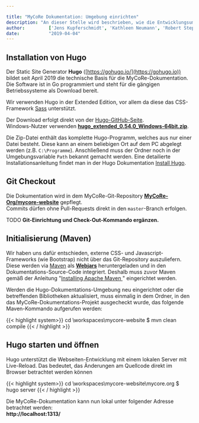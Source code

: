 ```yaml
---

title: "MyCoRe Dokumentation: Umgebung einrichten"
description: "An dieser Stelle wird beschrieben, wie die Entwicklungsumgebung und Tools für die Dokumentation eingerichtet werden."
author: 		['Jens Kupferschmidt', 'Kathleen Neumann', 'Robert Stephan']
date: 			"2019-04-04"
---
```


## Installation von Hugo
Der Static Site Generator **Hugo** ([https://gohugo.io/](https://gohugo.io)) bildet seit April 2019 die technische Basis für die MyCoRe-Dokumentation.
Die Software ist in Go programmiert und steht für die gängigen Betriebssysteme als Download bereit.

Wir verwenden Hugo in der Extended Edition, vor allem da diese das CSS-Framework [Sass](https://sass-lang.com/) unterstützt. 

Der Download erfolgt direkt von der [Hugo-GitHub-Seite](https://github.com/gohugoio/hugo/releases).  
Windows-Nutzer verwenden **[hugo_extended_0.54.0_Windows-64bit.zip](https://github.com/gohugoio/hugo/releases/download/v0.54.0/hugo_extended_0.54.0_Windows-64bit.zip)**.

Die Zip-Datei enthält das komplette Hugo-Programm, welches aus nur einer Datei besteht. Diese kann an einem beliebigen Ort auf dem PC abgelegt werden (z.B. ```C:\Programme```). 
Anschließend muss der Ordner noch in der Umgebungsvariable ```Path``` bekannt gemacht werden.
Eine detailierte Installationsanleitung findet man in der Hugo Dokumentation [Install Hugo](https://gohugo.io/getting-started/installing/#windows).

## Git Checkout
Die Dokumentation wird in dem MyCoRe-Git-Repository **[MyCoRe-Org/mycore-website](https://github.com/MyCoRe-Org/mycore-website)** gepflegt.  
Commits dürfen ohne Pull-Requests direkt in den ```master```-Branch erfolgen.

<span class="badge badge-info">TODO</span> 
**Git-Einrichtung und Check-Out-Kommando ergänzen.**

## Initialisierung (Maven)
Wir haben uns dafür entschieden, externe CSS- und Javascript-Frameworks (wie Bootstrap) nicht über das Git-Repository auszuliefern. Diese werden via [Maven](https://maven.apache.org) als **[Webjars](https://www.webjars.org/)** heruntergeladen und in den Dokumentations-Source-Code integriert. Deshalb muss zuvor Maven gemäß der Anleitung "[Installing Apache Maven ](https://maven.apache.org/install.html)" eingerichtet werden. 

Werden die Hugo-Dokumentations-Umgebung neu eingerichtet oder die betreffenden Bibliotheken aktualisiert, muss einmalig in dem Ordner, in den das MyCoRe-Dokumentations-Projekt ausgecheckt wurde, das folgende Maven-Kommando aufgerufen werden:

{{< highlight system>}}
cd \workspaces\mycore-website
$ mvn clean compile
{{< / highlight >}}

## Hugo starten und öffnen
Hugo unterstützt die Webseiten-Entwicklung mit einem lokalen Server mit Live-Reload. Das bedeutet, das Änderungen am Quellcode direkt im Browser betrachtet werden können

{{< highlight system>}}
cd \workspaces\mycore-website\mycore.org
$ hugo server
{{< / highlight >}}

Die MyCoRe-Dokumentation kann nun lokal unter folgender Adresse betrachtet werden:   
**http://localhost:1313/**
